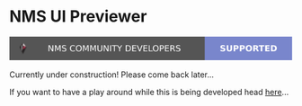 # NMS UI Previewer

[![Supported by the No Man's Sky Community Developers & Designers](https://raw.githubusercontent.com/NMSCD/About/master/badge/purple-ftb.svg)][nmscd]

Currently under construction! Please come back later...

If you want to have a play around while this is being developed head [here](https://nmscd.com/NMSUIPreview/)...

<!-- Links used in the page -->

[nmscd]: https://github.com/NMSCD?ref=nmscdCommunitySearch
